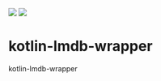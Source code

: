 [![](https://jitci.com/gh/Sylvyrfysh/kotlin-lmdb-wrapper/svg)](https://jitci.com/gh/Sylvyrfysh/kotlin-lmdb-wrapper)
[![](https://jitpack.io/v/com.nicholaspjohnson/kotlin-lmdb-wrapper.svg)](https://jitpack.io/#com.nicholaspjohnson/kotlin-lmdb-wrapper)

# kotlin-lmdb-wrapper
kotlin-lmdb-wrapper
